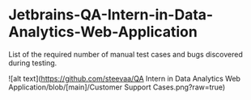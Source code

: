 # Jetbrains-QA-Intern-in-Data-Analytics-Web-Application
List of the required number of manual test cases and bugs discovered during testing.

![alt text](https://github.com/steevaa/QA Intern in Data Analytics Web Application/blob/[main]/Customer Support Cases.png?raw=true)
